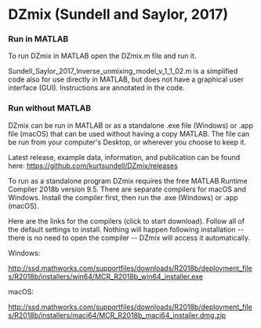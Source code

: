 # DZmix (Sundell and Saylor, 2017)

### Run in MATLAB

To run DZmix in MATLAB open the DZmix.m file and run it.

Sundell_Saylor_2017_Inverse_unmixing_model_v_1_1_02.m is a simplified code also for use directly in MATLAB, but does not have a graphical user interface (GUI). Instructions are annotated in the code.

### Run without MATLAB

DZmix can be run in MATLAB or as a standalone .exe file (Windows) or .app file (macOS) that can be used without having a copy MATLAB. The file can be run from your computer's Desktop, or wherever you choose to keep it. 

Latest release, example data, information, and publication can be found here: https://github.com/kurtsundell/DZmix/releases

To run as a standalone program DZmix requires the free MATLAB Runtime Compiler 2018b version 9.5. There are separate compilers for macOS and Windows. Install the compiler first, then run the .exe (Windows) or .app (macOS).

Here are the links for the compilers (click to start download). Follow all of the default settings to install. Nothing will happen following installation -- there is no need to open the compiler -- DZmix will access it automatically.

Windows:

http://ssd.mathworks.com/supportfiles/downloads/R2018b/deployment_files/R2018b/installers/win64/MCR_R2018b_win64_installer.exe

macOS:

http://ssd.mathworks.com/supportfiles/downloads/R2018b/deployment_files/R2018b/installers/maci64/MCR_R2018b_maci64_installer.dmg.zip
